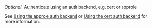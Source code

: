 *Optional.* Authenticate using an auth backend, e.g. cert or approle.

See [Using the approle auth backend](https://concourse-ci.org/vault-credential-manager.html#vault-approle-auth) or [Using the cert auth backend](https://concourse-ci.org/vault-credential-manager.html#vault-cert-auth) for more information.
